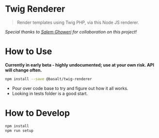 # Twig Renderer

> Render templates using Twig PHP, via this Node JS renderer.

*Special thanks to [Salem Ghoweri](https://twitter.com/salem_ghoweri) for collaboration on this project!*

# How to Use

**Currently in early beta - highly undocumented; use at your own risk. API will change often.**

```bash
npm install --save @basalt/twig-renderer
```

- Pour over code base to try and figure out how it all works.
- Looking in tests folder is a good start.

# How to Develop

```bash
npm install
npm run setup
```
